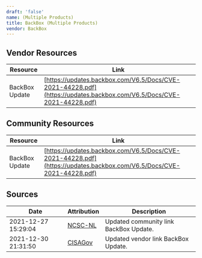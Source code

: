 ```yaml
---
draft: 'false'
name: (Multiple Products)
title: BackBox (Multiple Products)
vendor: BackBox
---
```


## Vendor Resources
| Resource | Link |
| --- | --- |
| BackBox Update | [https://updates.backbox.com/V6.5/Docs/CVE-2021-44228.pdf](https://updates.backbox.com/V6.5/Docs/CVE-2021-44228.pdf) |

## Community Resources
| Resource | Link |
| --- | --- |
| BackBox Update | [https://updates.backbox.com/V6.5/Docs/CVE-2021-44228.pdf](https://updates.backbox.com/V6.5/Docs/CVE-2021-44228.pdf) |


## Sources
| Date | Attribution | Description |
| --- | --- | --- |
| 2021-12-27 15:29:04 | [NCSC-NL](https://github.com/NCSC-NL/log4shell/blob/main/software/README.md) | Updated community link BackBox Update.  |
| 2021-12-30 21:31:50 | [CISAGov](https://raw.githubusercontent.com/cisagov/log4j-affected-db/develop/README.md) | Updated vendor link BackBox Update.  |
